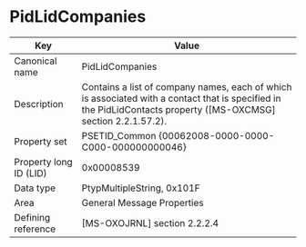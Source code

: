 # PidLidCompanies

| Key | Value |
|---|---|
| Canonical name | PidLidCompanies |
| Description | Contains a list of company names, each of which is associated with a contact that is specified in the PidLidContacts property ([MS-OXCMSG] section 2.2.1.57.2). |
| Property set | PSETID_Common {00062008-0000-0000-C000-000000000046} |
| Property long ID (LID) | 0x00008539 |
| Data type | PtypMultipleString, 0x101F |
| Area | General Message Properties |
| Defining reference | [MS-OXOJRNL] section 2.2.2.4 |
